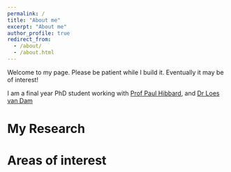 ```yaml
---
permalink: /
title: "About me"
excerpt: "About me"
author_profile: true
redirect_from: 
  - /about/
  - /about.html
---
```


Welcome to my page.  Please be patient while I build it.  Eventually it may be of interest!

I am a final year PhD student working with [Prof Paul Hibbard](https://www1.essex.ac.uk/psychology/staff/profile.aspx?ID=3193), and [Dr Loes van Dam](https://www1.essex.ac.uk/psychology/staff/profile.aspx?ID=4959)


My Research
======

Areas of interest
======




